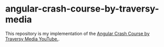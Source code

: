 # angular-crash-course-by-traversy-media

This repository is my implementation of the [Angular Crash Course by Traversy Media YouTube.](https://www.youtube.com/watch?v=3dHNOWTI7H8).
